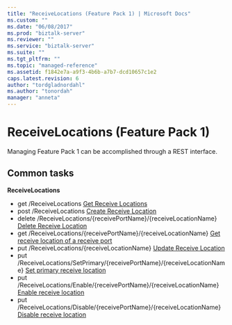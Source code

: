 ```yaml
---
title: "ReceiveLocations (Feature Pack 1) | Microsoft Docs"
ms.custom: ""
ms.date: "06/08/2017"
ms.prod: "biztalk-server"
ms.reviewer: ""
ms.service: "biztalk-server"
ms.suite: ""
ms.tgt_pltfrm: ""
ms.topic: "managed-reference"
ms.assetid: f1842e7a-a9f3-4b6b-a7b7-dcd10657c1e2
caps.latest.revision: 6
author: "tordgladnordahl"
ms.author: "tonordah"
manager: "anneta"
---
```

# ReceiveLocations (Feature Pack 1)
Managing Feature Pack 1 can be accomplished through a REST interface.  

Common tasks
---

**ReceiveLocations**
- get  /ReceiveLocations [Get Receive Locations](../feature-pack-1/get-receive-locations.md)
- post  /ReceiveLocations [Create Receive Location](../feature-pack-1/create-receive-location.md)
- delete  /ReceiveLocations/{receivePortName}/{receiveLocationName} [Delete Receive Location](../feature-pack-1/delete-receive-location.md)
- get  /ReceiveLocations/{receivePortName}/{receiveLocationName} [Get receive location of a receive port](../feature-pack-1/get-receive-location-of-a-receive-port.md)
- put  /ReceiveLocations/{receiveLocationName} [Update Receive Location](../feature-pack-1/update-receive-location.md)
- put  /ReceiveLocations/SetPrimary/{receivePortName}/{receiveLocationName} [Set primary receive location](../feature-pack-1/set-primary-receive-location.md)
- put  /ReceiveLocations/Enable/{receivePortName}/{receiveLocationName} [Enable receive location](../feature-pack-1/enable-receive-location.md)
- put  /ReceiveLocations/Disable/{receivePortName}/{receiveLocationName} [Disable receive location](../feature-pack-1/disable-receive-location.md)
